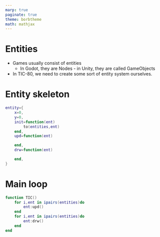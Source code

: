 ```yaml
---
marp: true
paginate: true
theme: borbtheme
math: mathjax
---
```

<!-- headingDivider: 3 -->
<!-- class: invert -->

# Entities

* Games usually consist of entities
  * In Godot, they are Nodes - in Unity, they are called GameObjects
* In TIC-80, we need to create some sort of entity system ourselves.

# Entity skeleton

```lua
entity={
	x=0,
	y=0,
	init=function(ent)
		to(entities,ent)
	end,
	upd=function(ent)

	end,
	drw=function(ent)

	end,
}
```

# Main loop

```lua
function TIC()
	for i,ent in ipairs(entities)do
		ent:upd()
	end
	for i,ent in ipairs(entities)do
		ent:drw()
	end
end

```


